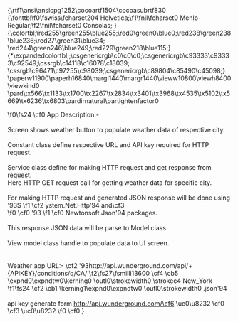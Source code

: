{\rtf1\ansi\ansicpg1252\cocoartf1504\cocoasubrtf830
{\fonttbl\f0\fswiss\fcharset204 Helvetica;\f1\fnil\fcharset0 Menlo-Regular;\f2\fnil\fcharset0 Consolas;
}
{\colortbl;\red255\green255\blue255;\red0\green0\blue0;\red238\green238\blue236;\red27\green31\blue34;
\red244\green246\blue249;\red229\green218\blue115;}
{\*\expandedcolortbl;;\csgenericrgb\c0\c0\c0;\csgenericrgb\c93333\c93333\c92549;\cssrgb\c14118\c16078\c18039;
\cssrgb\c96471\c97255\c98039;\csgenericrgb\c89804\c85490\c45098;}
\paperw11900\paperh16840\margl1440\margr1440\vieww10800\viewh8400\viewkind0
\pard\tx566\tx1133\tx1700\tx2267\tx2834\tx3401\tx3968\tx4535\tx5102\tx5669\tx6236\tx6803\pardirnatural\partightenfactor0

\f0\fs24 \cf0 App Description:-\
\
Screen shows weather button to populate weather data of respective city.\
\
Constant class define respective URL and API key required for HTTP request.\
\
Service class define for making HTTP request and get response from request.\
Here HTTP GET request call for getting weather data for specific city.\
\
For making HTTP request and generated JSON response will be done using \'93S
\f1 \cf2 ystem.Net.Http\'94 and\cf3  
\f0 \cf0 \'93
\f1 \cf0 Newtonsoft.Json\'94 packages.\
\
This response JSON data will be parse to Model class.\
\
View model class handle to populate data to UI screen.\
\
\
Weather app URL:- \cf2 \'93http://api.wunderground.com/api/+\{APIKEY\}/conditions/q/CA/
\f2\fs27\fsmilli13600 \cf4 \cb5 \expnd0\expndtw0\kerning0
\outl0\strokewidth0 \strokec4 New_York
\f1\fs24 \cf2 \cb1 \kerning1\expnd0\expndtw0 \outl0\strokewidth0 .json\'94\
\
api key generate form http://api.wunderground.com/\cf6 \uc0\u8232 \cf0 \
\cf3 \uc0\u8232 
\f0 \cf0  }